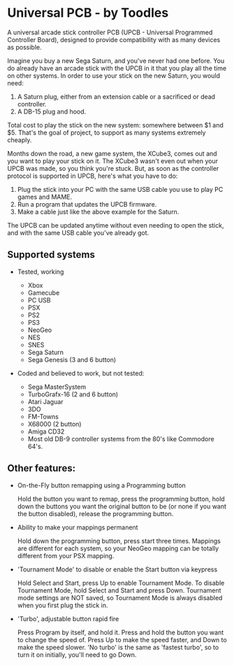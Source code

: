 # Universal PCB - by Toodles

A universal arcade stick controller PCB (UPCB - Universal Programmed Controller Board), designed to provide compatibility with as many devices as possible.

Imagine you buy a new Sega Saturn, and you've never had one before. You do already have an arcade stick with the UPCB in it that you play all the time on other systems. In order to use your stick on the new Saturn, you would need:

1. A Saturn plug, either from an extension cable or a sacrificed or dead controller. 
2. A DB-15 plug and hood. 

Total cost to play the stick on the new system: somewhere between $1 and $5. That's the goal of project, to support as many systems extremely cheaply.

Months down the road, a new game system, the XCube3, comes out and you want to play your stick on it. The XCube3 wasn't even out when your UPCB was made, so you think you're stuck. But, as soon as the controller protocol is supported in UPCB, here's what you have to do: 

1. Plug the stick into your PC with the same USB cable you use to play PC games and MAME. 
2. Run a program that updates the UPCB firmware.
3. Make a cable just like the above example for the Saturn.

The UPCB can be updated anytime without even needing to open the stick, and with the same USB cable you've already got.

## Supported systems

- Tested, working
  - Xbox
  - Gamecube
  - PC USB
  - PSX
  - PS2
  - PS3
  - NeoGeo
  - NES
  - SNES
  - Sega Saturn
  - Sega Genesis (3 and 6 button)


- Coded and believed to work, but not tested:
  - Sega MasterSystem
  - TurboGrafx-16 (2 and 6 button)
  - Atari Jaguar
  - 3DO
  - FM-Towns
  - X68000 (2 button)
  - Amiga CD32
  - Most old DB-9 controller systems from the 80's like Commodore 64's.


## Other features:
- On-the-Fly button remapping using a Programming button
  
  Hold the button you want to remap, press the programming button, hold down the buttons you want the original button to be (or none if you want the button disabled), release the programming button.
- Ability to make your mappings permanent

  Hold down the programming button, press start three times. Mappings are different for each system, so your NeoGeo mapping can be totally different from your PSX mapping.
- 'Tournament Mode' to disable or enable the Start button via keypress

  Hold Select and Start, press Up to enable Tournament Mode. To disable Tournament Mode, hold Select and Start and press Down. Tournament mode settings are NOT saved, so Tournament Mode is always disabled when you first plug the stick in.
- 'Turbo', adjustable button rapid fire

  Press Program by itself, and hold it. Press and hold the button you want to change the speed of. Press Up to make the speed faster, and Down to make the speed slower. 'No turbo' is the same as 'fastest turbo', so to turn it on initially, you'll need to go Down.
